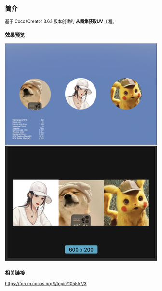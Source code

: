 ## 简介
基于 CocosCreator 3.6.1 版本创建的 **从图集获取UV** 工程。

### 效果预览  
![image](../../../image/202210/2022103101.png)    
![image](../../../image/202210/2022103102.png)    

### 相关链接
https://forum.cocos.org/t/topic/105557/3